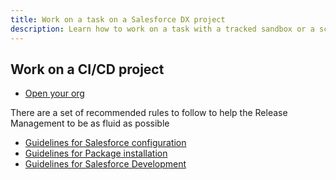 ```yaml
---
title: Work on a task on a Salesforce DX project
description: Learn how to work on a task with a tracked sandbox or a scratch org
---
```

<!-- markdownlint-disable MD013 -->

## Work on a CI/CD project

- [Open your org](salesforce-ci-cd-work-on-task-open-org.md)

There are a set of recommended rules to follow to help the Release Management to be as fluid as possible

- [Guidelines for Salesforce configuration](salesforce-ci-cd-work-on-task-configuration.md)
- [Guidelines for Package installation](salesforce-ci-cd-work-on-task-install-packages.md)
- [Guidelines for Salesforce Development](salesforce-ci-cd-work-on-task-development.md)